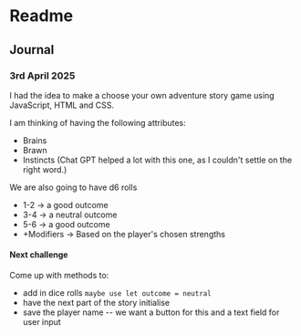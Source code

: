 # Readme

## Journal

### 3rd April 2025

I had the idea to make a choose your own adventure story game using JavaScript, HTML and CSS. 

I am thinking of having the following attributes:

- Brains
- Brawn
- Instincts (Chat GPT helped a lot with this one, as I couldn't settle on the right word.)

We are also going to have d6 rolls

- 1-2 → a good outcome
- 3-4 → a neutral outcome
- 5-6 → a good outcome
- +Modifiers → Based on the player's chosen strengths

#### Next challenge

Come up with methods to:
- add in dice rolls
  `maybe use let outcome = neutral`
- have the next part of the story initialise
- save the player name
  -- we want a button for this and a text field for user input
  
